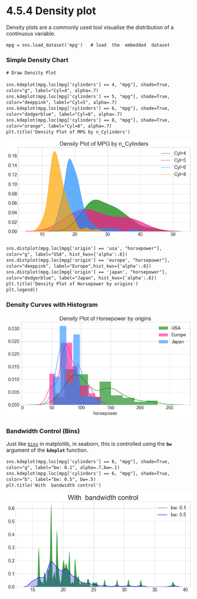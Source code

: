 # 4.5.4 Density plot

Density plots are a commonly used tool visualise the distribution of a continuous variable.

```text
mpg = sns.load_dataset('mpg')   # load  the  embedded  dataset
```

### Simple Density Chart

```text
# Draw Density Plot

sns.kdeplot(mpg.loc[mpg['cylinders'] == 4, "mpg"], shade=True, color="g", label="Cyl=4", alpha=.7)
sns.kdeplot(mpg.loc[mpg['cylinders'] == 5, "mpg"], shade=True, color="deeppink", label="Cyl=5", alpha=.7)
sns.kdeplot(mpg.loc[mpg['cylinders'] == 6, "mpg"], shade=True, color="dodgerblue", label="Cyl=6", alpha=.7)
sns.kdeplot(mpg.loc[mpg['cylinders'] == 8, "mpg"], shade=True, color="orange", label="Cyl=8", alpha=.7)
plt.title('Density Plot of MPG by n_Cylinders')
```

![](../../.gitbook/assets/density-plot-1.png)

```text
sns.distplot(mpg.loc[mpg['origin'] == 'usa', "horsepower"],  color="g", label="USA", hist_kws={'alpha':.6})
sns.distplot(mpg.loc[mpg['origin'] == 'europe', "horsepower"],  color="deeppink", label="Europe",hist_kws={'alpha':.6})
sns.distplot(mpg.loc[mpg['origin'] == 'japan', "horsepower"], color="dodgerblue", label="Japan", hist_kws={'alpha':.6})
plt.title('Density Plot of Horsepower by origins')
plt.legend()
```

### Density Curves with Histogram <a id="23.-Density-Curves-with-Histogram"></a>

![](../../.gitbook/assets/download%20%286%29.png)

### Bandwidth Control  \(Bins\)

Just like [`bins`](https://app.gitbook.com/@ivy-wang/s/crash-visulisation/~/drafts/-MBipx4bc8WGYUTo-gGD/matplotlib/1.4-histogram-plot#bins) in matplotlib, in seaborn, this is controlled using the **`bw`** argument of the **`kdeplot`** function.

```text
sns.kdeplot(mpg.loc[mpg['cylinders'] == 6, "mpg"], shade=True, color="g", label="bw: 0.1", alpha=.7,bw=.1)
sns.kdeplot(mpg.loc[mpg['cylinders'] == 6, "mpg"], shade=True, color="b", label="bw: 0.5", bw=.5)
plt.title('With  bandwidth control')
```

![](../../.gitbook/assets/bandwidth-control.png)

